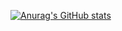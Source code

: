 [![Anurag's GitHub stats](https://github-readme-stats.vercel.app/api?username=Secon0101&count_private=true&show_icons=true)](https://github.com/anuraghazra/github-readme-stats)
